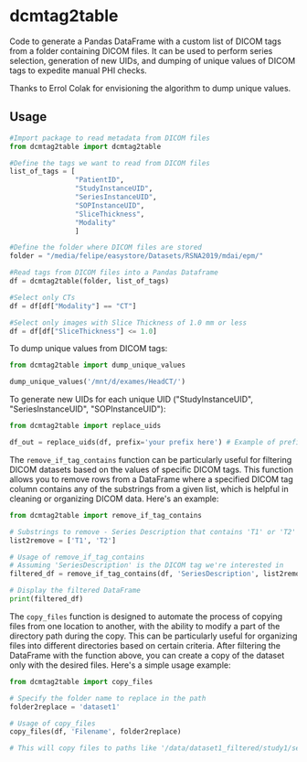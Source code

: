 # dcmtag2table
Code to generate a Pandas DataFrame with a custom list of DICOM tags from a folder containing DICOM files.
It can be used to perform series selection, generation of new UIDs, and dumping of unique values of DICOM tags to expedite manual PHI checks.

Thanks to Errol Colak for envisioning the algorithm to dump unique values. 

## Usage

```python
#Import package to read metadata from DICOM files
from dcmtag2table import dcmtag2table

#Define the tags we want to read from DICOM files
list_of_tags = [
                "PatientID",
                "StudyInstanceUID",
                "SeriesInstanceUID",
                "SOPInstanceUID",
                "SliceThickness",
                "Modality"
                ]

#Define the folder where DICOM files are stored
folder = "/media/felipe/easystore/Datasets/RSNA2019/mdai/epm/"

#Read tags from DICOM files into a Pandas Dataframe
df = dcmtag2table(folder, list_of_tags)

#Select only CTs
df = df[df["Modality"] == "CT"]

#Select only images with Slice Thickness of 1.0 mm or less
df = df[df["SliceThickness"] <= 1.0]

```

To dump unique values from DICOM tags:

```python
from dcmtag2table import dump_unique_values

dump_unique_values('/mnt/d/exames/HeadCT/')

```

To generate new UIDs for each unique UID ("StudyInstanceUID", "SeriesInstanceUID", "SOPInstanceUID"):

```python
from dcmtag2table import replace_uids

df_out = replace_uids(df, prefix='your prefix here') # Example of prefix: "1.2.840.12345."
```

The `remove_if_tag_contains` function can be particularly useful for filtering DICOM datasets based on the values of specific DICOM tags. This function allows you to remove rows from a DataFrame where a specified DICOM tag column contains any of the substrings from a given list, which is helpful in cleaning or organizing DICOM data. Here's an example:

```python
from dcmtag2table import remove_if_tag_contains

# Substrings to remove - Series Description that contains 'T1' or 'T2'
list2remove = ['T1', 'T2']

# Usage of remove_if_tag_contains
# Assuming 'SeriesDescription' is the DICOM tag we're interested in
filtered_df = remove_if_tag_contains(df, 'SeriesDescription', list2remove)

# Display the filtered DataFrame
print(filtered_df)
```


The `copy_files` function is designed to automate the process of copying files from one location to another, with the ability to modify a part of the directory path during the copy. This can be particularly useful for organizing files into different directories based on certain criteria. After filtering the DataFrame with the function above, you can create a copy of the dataset only with the desired files. Here's a simple usage example:

```python
from dcmtag2table import copy_files

# Specify the folder name to replace in the path
folder2replace = 'dataset1'

# Usage of copy_files
copy_files(df, 'Filename', folder2replace)

# This will copy files to paths like '/data/dataset1_filtered/study1/series1/image1.dcm', etc.
```
